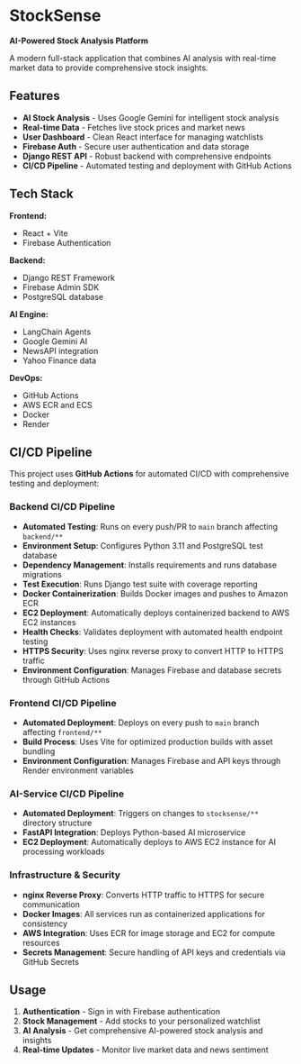 # StockSense

**AI-Powered Stock Analysis Platform**

A modern full-stack application that combines AI analysis with real-time market data to provide comprehensive stock insights.

## Features

- **AI Stock Analysis** - Uses Google Gemini for intelligent stock analysis
- **Real-time Data** - Fetches live stock prices and market news
- **User Dashboard** - Clean React interface for managing watchlists
- **Firebase Auth** - Secure user authentication and data storage
- **Django REST API** - Robust backend with comprehensive endpoints
- **CI/CD Pipeline** - Automated testing and deployment with GitHub Actions

## Tech Stack

**Frontend:**
- React + Vite
- Firebase Authentication

**Backend:**
- Django REST Framework
- Firebase Admin SDK
- PostgreSQL database

**AI Engine:**
- LangChain Agents
- Google Gemini AI
- NewsAPI integration
- Yahoo Finance data

**DevOps:**
- GitHub Actions
- AWS ECR and ECS
- Docker
- Render 

## CI/CD Pipeline

This project uses **GitHub Actions** for automated CI/CD with comprehensive testing and deployment:

### Backend CI/CD Pipeline
- **Automated Testing**: Runs on every push/PR to `main` branch affecting `backend/**`
- **Environment Setup**: Configures Python 3.11 and PostgreSQL test database
- **Dependency Management**: Installs requirements and runs database migrations
- **Test Execution**: Runs Django test suite with coverage reporting
- **Docker Containerization**: Builds Docker images and pushes to Amazon ECR
- **EC2 Deployment**: Automatically deploys containerized backend to AWS EC2 instances
- **Health Checks**: Validates deployment with automated health endpoint testing
- **HTTPS Security**: Uses nginx reverse proxy to convert HTTP to HTTPS traffic
- **Environment Configuration**: Manages Firebase and database secrets through GitHub Actions

### Frontend CI/CD Pipeline
- **Automated Deployment**: Deploys on every push to `main` branch affecting `frontend/**`
- **Build Process**: Uses Vite for optimized production builds with asset bundling
- **Environment Configuration**: Manages Firebase and API keys through Render environment variables

### AI-Service CI/CD Pipeline
- **Automated Deployment**: Triggers on changes to `stocksense/**` directory structure
- **FastAPI Integration**: Deploys Python-based AI microservice
- **EC2 Deployment**: Automatically deploys to AWS EC2 instance for AI processing workloads

### Infrastructure & Security
- **nginx Reverse Proxy**: Converts HTTP traffic to HTTPS for secure communication
- **Docker Images**: All services run as containerized applications for consistency
- **AWS Integration**: Uses ECR for image storage and EC2 for compute resources
- **Secrets Management**: Secure handling of API keys and credentials via GitHub Secrets


## Usage

1. **Authentication** - Sign in with Firebase authentication
2. **Stock Management** - Add stocks to your personalized watchlist
3. **AI Analysis** - Get comprehensive AI-powered stock analysis and insights
4. **Real-time Updates** - Monitor live market data and news sentiment


